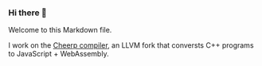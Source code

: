 ### Hi there 👋

Welcome to this Markdown file.

I work on the [Cheerp compiler](https://github.com/leaningtech/cheerp-compiler), an LLVM fork that conversts C++ programs to JavaScript + WebAssembly.

